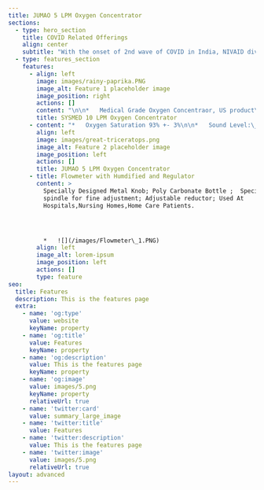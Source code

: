 ```yaml
---
title: JUMAO 5 LPM Oxygen Concentrator
sections:
  - type: hero_section
    title: COVID Related Offerings
    align: center
    subtitle: "With the onset of 2nd wave of COVID in India, NIVAID diversified its focus to mitigate the supply issue of COVID related commodities. It partnered with various top manufactureres of Europe, Singapore and China such as Fosun Pharam for medical equipment sourcing directly from the manufacturing unit thereby enabling access to COVID related 'superior quality'\_commodities at the Indian market at an optimized price"
  - type: features_section
    features:
      - align: left
        image: images/rainy-paprika.PNG
        image_alt: Feature 1 placeholder image
        image_position: right
        actions: []
        content: "\n\n*   Medical Grade Oxygen Concentraor, US product\n\n*   Oxygen Density:\_93 +- 3%\n\n*   Sound Level:\_≤ 55db\n\n*   Flow Rate:\_10 L\\Min\n\n*   CE Certified\n"
        title: SYSMED 10 LPM Oxygen Concentrator
      - content: "*   Oxygen Saturation 93% +- 3%\n\n*   Sound Level:\_≤ 46db\n\n*   Flow Rate 5 LPM/Min\n\n*   CE Certified\n\n"
        align: left
        image: images/great-triceratops.png
        image_alt: Feature 2 placeholder image
        image_position: left
        actions: []
        title: JUMAO 5 LPM Oxygen Concentrator
      - title: Flowmeter with Humdified and Regulator
        content: >
          Specially Designed Metal Knob; Poly Carbonate Bottle ;  Specialy Made
          spindle for fine adjustment; Adjustable reductor; Used At
          Hospitals,Nursing Homes,Home Care Patients.




          *   ![](/images/Flowmeter\_1.PNG)
        align: left
        image_alt: lorem-ipsum
        image_position: left
        actions: []
        type: feature
seo:
  title: Features
  description: This is the features page
  extra:
    - name: 'og:type'
      value: website
      keyName: property
    - name: 'og:title'
      value: Features
      keyName: property
    - name: 'og:description'
      value: This is the features page
      keyName: property
    - name: 'og:image'
      value: images/5.png
      keyName: property
      relativeUrl: true
    - name: 'twitter:card'
      value: summary_large_image
    - name: 'twitter:title'
      value: Features
    - name: 'twitter:description'
      value: This is the features page
    - name: 'twitter:image'
      value: images/5.png
      relativeUrl: true
layout: advanced
---
```

